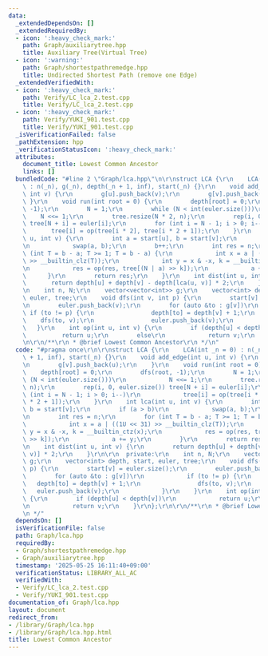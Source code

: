 ```yaml
---
data:
  _extendedDependsOn: []
  _extendedRequiredBy:
  - icon: ':heavy_check_mark:'
    path: Graph/auxiliarytree.hpp
    title: Auxiliary Tree(Virtual Tree)
  - icon: ':warning:'
    path: Graph/shortestpathremedge.hpp
    title: Undirected Shortest Path (remove one Edge)
  _extendedVerifiedWith:
  - icon: ':heavy_check_mark:'
    path: Verify/LC_lca_2.test.cpp
    title: Verify/LC_lca_2.test.cpp
  - icon: ':heavy_check_mark:'
    path: Verify/YUKI_901.test.cpp
    title: Verify/YUKI_901.test.cpp
  _isVerificationFailed: false
  _pathExtension: hpp
  _verificationStatusIcon: ':heavy_check_mark:'
  attributes:
    document_title: Lowest Common Ancestor
    links: []
  bundledCode: "#line 2 \"Graph/lca.hpp\"\n\r\nstruct LCA {\r\n    LCA(int _n = 0)\
    \ : n(_n), g(_n), depth(_n + 1, inf), start(_n) {}\r\n    void add_edge(int u,\
    \ int v) {\r\n        g[u].push_back(v);\r\n        g[v].push_back(u);\r\n   \
    \ }\r\n    void run(int root = 0) {\r\n        depth[root] = 0;\r\n        dfs(root,\
    \ -1);\r\n        N = 1;\r\n        while (N < int(euler.size()))\r\n        \
    \    N <<= 1;\r\n        tree.resize(N * 2, n);\r\n        rep(i, 0, euler.size())\
    \ tree[N + i] = euler[i];\r\n        for (int i = N - 1; i > 0; i--)\r\n     \
    \       tree[i] = op(tree[i * 2], tree[i * 2 + 1]);\r\n    }\r\n    int lca(int\
    \ u, int v) {\r\n        int a = start[u], b = start[v];\r\n        if (a > b)\r\
    \n            swap(a, b);\r\n        b++;\r\n        int res = n;\r\n        for\
    \ (int T = b - a; T >= 1; T = b - a) {\r\n            int x = a | ((1U << 31)\
    \ >> __builtin_clz(T));\r\n            int y = x & -x, k = __builtin_ctz(x);\r\
    \n            res = op(res, tree[(N | a) >> k]);\r\n            a += y;\r\n  \
    \      }\r\n        return res;\r\n    }\r\n    int dist(int u, int v) {\r\n \
    \       return depth[u] + depth[v] - depth[lca(u, v)] * 2;\r\n    }\r\n\r\n  private:\r\
    \n    int n, N;\r\n    vector<vector<int>> g;\r\n    vector<int> depth, start,\
    \ euler, tree;\r\n    void dfs(int v, int p) {\r\n        start[v] = euler.size();\r\
    \n        euler.push_back(v);\r\n        for (auto &to : g[v])\r\n           \
    \ if (to != p) {\r\n                depth[to] = depth[v] + 1;\r\n            \
    \    dfs(to, v);\r\n                euler.push_back(v);\r\n            }\r\n \
    \   }\r\n    int op(int u, int v) {\r\n        if (depth[u] < depth[v])\r\n  \
    \          return u;\r\n        else\r\n            return v;\r\n    }\r\n};\r\
    \n\r\n/**\r\n * @brief Lowest Common Ancestor\r\n */\n"
  code: "#pragma once\r\n\r\nstruct LCA {\r\n    LCA(int _n = 0) : n(_n), g(_n), depth(_n\
    \ + 1, inf), start(_n) {}\r\n    void add_edge(int u, int v) {\r\n        g[u].push_back(v);\r\
    \n        g[v].push_back(u);\r\n    }\r\n    void run(int root = 0) {\r\n    \
    \    depth[root] = 0;\r\n        dfs(root, -1);\r\n        N = 1;\r\n        while\
    \ (N < int(euler.size()))\r\n            N <<= 1;\r\n        tree.resize(N * 2,\
    \ n);\r\n        rep(i, 0, euler.size()) tree[N + i] = euler[i];\r\n        for\
    \ (int i = N - 1; i > 0; i--)\r\n            tree[i] = op(tree[i * 2], tree[i\
    \ * 2 + 1]);\r\n    }\r\n    int lca(int u, int v) {\r\n        int a = start[u],\
    \ b = start[v];\r\n        if (a > b)\r\n            swap(a, b);\r\n        b++;\r\
    \n        int res = n;\r\n        for (int T = b - a; T >= 1; T = b - a) {\r\n\
    \            int x = a | ((1U << 31) >> __builtin_clz(T));\r\n            int\
    \ y = x & -x, k = __builtin_ctz(x);\r\n            res = op(res, tree[(N | a)\
    \ >> k]);\r\n            a += y;\r\n        }\r\n        return res;\r\n    }\r\
    \n    int dist(int u, int v) {\r\n        return depth[u] + depth[v] - depth[lca(u,\
    \ v)] * 2;\r\n    }\r\n\r\n  private:\r\n    int n, N;\r\n    vector<vector<int>>\
    \ g;\r\n    vector<int> depth, start, euler, tree;\r\n    void dfs(int v, int\
    \ p) {\r\n        start[v] = euler.size();\r\n        euler.push_back(v);\r\n\
    \        for (auto &to : g[v])\r\n            if (to != p) {\r\n             \
    \   depth[to] = depth[v] + 1;\r\n                dfs(to, v);\r\n             \
    \   euler.push_back(v);\r\n            }\r\n    }\r\n    int op(int u, int v)\
    \ {\r\n        if (depth[u] < depth[v])\r\n            return u;\r\n        else\r\
    \n            return v;\r\n    }\r\n};\r\n\r\n/**\r\n * @brief Lowest Common Ancestor\r\
    \n */"
  dependsOn: []
  isVerificationFile: false
  path: Graph/lca.hpp
  requiredBy:
  - Graph/shortestpathremedge.hpp
  - Graph/auxiliarytree.hpp
  timestamp: '2025-05-25 16:11:40+09:00'
  verificationStatus: LIBRARY_ALL_AC
  verifiedWith:
  - Verify/LC_lca_2.test.cpp
  - Verify/YUKI_901.test.cpp
documentation_of: Graph/lca.hpp
layout: document
redirect_from:
- /library/Graph/lca.hpp
- /library/Graph/lca.hpp.html
title: Lowest Common Ancestor
---
```

